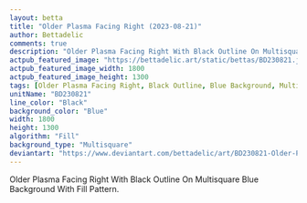 ```yaml
---
layout: betta
title: "Older Plasma Facing Right (2023-08-21)"
author: Bettadelic
comments: true
description: "Older Plasma Facing Right With Black Outline On Multisquare Blue Background With Fill Pattern."
actpub_featured_image: "https://bettadelic.art/static/bettas/BD230821.jpg"
actpub_featured_image_width: 1800
actpub_featured_image_height: 1300
tags: [Older Plasma Facing Right, Black Outline, Blue Background, Multisquare Background Pattern, Fill Pattern, August 2023]
unitName: "BD230821"
line_color: "Black"
background_color: "Blue"
width: 1800
height: 1300
algorithm: "Fill"
background_type: "Multisquare"
deviantart: "https://www.deviantart.com/bettadelic/art/BD230821-Older-Plasma-Facing-Right-2023-08-21-978328450"
---
```


Older Plasma Facing Right With Black Outline On Multisquare Blue Background With Fill Pattern.
